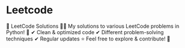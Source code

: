 # Leetcode
🚀 LeetCode Solutions 🧠💡 My solutions to various LeetCode problems in Python! 🐍 ✔ Clean &amp; optimized code ✔ Different problem-solving techniques ✔ Regular updates  ⭐ Feel free to explore &amp; contribute! 🚀
